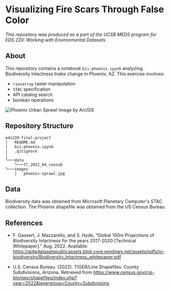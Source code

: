 # Visualizing Fire Scars Through False Color
*This repository was produced as a part of the UCSB MEDS program for EDS 220: Working with Environmental Datasets.*

## About
This repository contains a notebook `bii-phoenix.ipynb` analyzing Biodiversity Intactness Index change in Phoenix, AZ. This exercise involves:
- `rioxarray` raster manipulation
- `STAC` specification
- API catalog search
- boolean operations

![Phoenix Urban Sprawl image by ArcGIS](images/phoenix-sprawl.jpg)

## Repository Structure
```
eds220-final-project
│   README.md
|   bii-phoenix.ipynb
|   .gitignore
│
└───data
    └───tl_2022_04_cousub
└───images
    │   phoenix-sprawl.jpg
```
## Data
Biodiversity data was obtained from Microsoft Planetary Computer's STAC collection. The Phoenix shapefile was obtained from the US Census Bureau.

## References
- F. Gassert, J. Mazzarello, and S. Hyde, “Global 100m Projections of Biodiversity Intactness for the years 2017-2020 [Technical Whitepaper].” Aug. 2022. Available: https://ai4edatasetspublicassets.blob.core.windows.net/assets/pdfs/io-biodiversity/Biodiversity_Intactness_whitepaper.pdf

- U.S. Census Bureau. (2022). TIGER/Line Shapefiles: County Subdivisions, Arizona. Retrieved from https://www.census.gov/cgi-bin/geo/shapefiles/index.php?year=2022&layergroup=County+Subdivisions